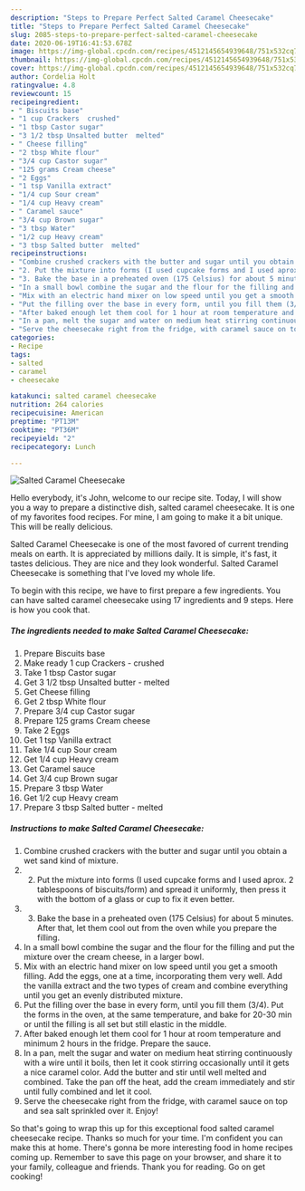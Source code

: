```yaml
---
description: "Steps to Prepare Perfect Salted Caramel Cheesecake"
title: "Steps to Prepare Perfect Salted Caramel Cheesecake"
slug: 2085-steps-to-prepare-perfect-salted-caramel-cheesecake
date: 2020-06-19T16:41:53.678Z
image: https://img-global.cpcdn.com/recipes/4512145654939648/751x532cq70/salted-caramel-cheesecake-recipe-main-photo.jpg
thumbnail: https://img-global.cpcdn.com/recipes/4512145654939648/751x532cq70/salted-caramel-cheesecake-recipe-main-photo.jpg
cover: https://img-global.cpcdn.com/recipes/4512145654939648/751x532cq70/salted-caramel-cheesecake-recipe-main-photo.jpg
author: Cordelia Holt
ratingvalue: 4.8
reviewcount: 15
recipeingredient:
- " Biscuits base"
- "1 cup Crackers  crushed"
- "1 tbsp Castor sugar"
- "3 1/2 tbsp Unsalted butter  melted"
- " Cheese filling"
- "2 tbsp White flour"
- "3/4 cup Castor sugar"
- "125 grams Cream cheese"
- "2 Eggs"
- "1 tsp Vanilla extract"
- "1/4 cup Sour cream"
- "1/4 cup Heavy cream"
- " Caramel sauce"
- "3/4 cup Brown sugar"
- "3 tbsp Water"
- "1/2 cup Heavy cream"
- "3 tbsp Salted butter  melted"
recipeinstructions:
- "Combine crushed crackers with the butter and sugar until you obtain a wet sand kind of mixture."
- "2. Put the mixture into forms (I used cupcake forms and I used aprox. 2 tablespoons of biscuits/form) and spread it uniformly, then press it with the bottom of a glass or cup to fix it even better."
- "3. Bake the base in a preheated oven (175 Celsius) for about 5 minutes. After that, let them cool out from the oven while you prepare the filling."
- "In a small bowl combine the sugar and the flour for the filling and put the mixture over the cream cheese, in a larger bowl."
- "Mix with an electric hand mixer on low speed until you get a smooth filling. Add the eggs, one at a time, incorporating them very well. Add the vanilla extract and the two types of cream and combine everything until you get an evenly distributed mixture."
- "Put the filling over the base in every form, until you fill them (3/4). Put the forms in the oven, at the same temperature, and bake for 20-30 min or until the filling is all set but still elastic in the middle."
- "After baked enough let them cool for 1 hour at room temperature and minimum 2 hours in the fridge. Prepare the sauce."
- "In a pan, melt the sugar and water on medium heat stirring continuously with a wire until it boils, then let it cook stirring occasionally until it gets a nice caramel color. Add the butter and stir until well melted and combined. Take the pan off the heat, add the cream immediately and stir until fully combined and let it cool."
- "Serve the cheesecake right from the fridge, with caramel sauce on top and sea salt sprinkled over it. Enjoy!"
categories:
- Recipe
tags:
- salted
- caramel
- cheesecake

katakunci: salted caramel cheesecake 
nutrition: 264 calories
recipecuisine: American
preptime: "PT13M"
cooktime: "PT36M"
recipeyield: "2"
recipecategory: Lunch

---
```



![Salted Caramel Cheesecake](https://img-global.cpcdn.com/recipes/4512145654939648/751x532cq70/salted-caramel-cheesecake-recipe-main-photo.jpg)

Hello everybody, it's John, welcome to our recipe site. Today, I will show you a way to prepare a distinctive dish, salted caramel cheesecake. It is one of my favorites food recipes. For mine, I am going to make it a bit unique. This will be really delicious.

Salted Caramel Cheesecake is one of the most favored of current trending meals on earth. It is appreciated by millions daily. It is simple, it's fast, it tastes delicious. They are nice and they look wonderful. Salted Caramel Cheesecake is something that I've loved my whole life.




To begin with this recipe, we have to first prepare a few ingredients. You can have salted caramel cheesecake using 17 ingredients and 9 steps. Here is how you cook that.

<!--inarticleads1-->

##### The ingredients needed to make Salted Caramel Cheesecake:

1. Prepare  Biscuits base
1. Make ready 1 cup Crackers - crushed
1. Take 1 tbsp Castor sugar
1. Get 3 1/2 tbsp Unsalted butter - melted
1. Get  Cheese filling
1. Get 2 tbsp White flour
1. Prepare 3/4 cup Castor sugar
1. Prepare 125 grams Cream cheese
1. Take 2 Eggs
1. Get 1 tsp Vanilla extract
1. Take 1/4 cup Sour cream
1. Get 1/4 cup Heavy cream
1. Get  Caramel sauce
1. Get 3/4 cup Brown sugar
1. Prepare 3 tbsp Water
1. Get 1/2 cup Heavy cream
1. Prepare 3 tbsp Salted butter - melted




<!--inarticleads2-->

##### Instructions to make Salted Caramel Cheesecake:

1. Combine crushed crackers with the butter and sugar until you obtain a wet sand kind of mixture.
1. 2. Put the mixture into forms (I used cupcake forms and I used aprox. 2 tablespoons of biscuits/form) and spread it uniformly, then press it with the bottom of a glass or cup to fix it even better.
1. 3. Bake the base in a preheated oven (175 Celsius) for about 5 minutes. After that, let them cool out from the oven while you prepare the filling.
1. In a small bowl combine the sugar and the flour for the filling and put the mixture over the cream cheese, in a larger bowl.
1. Mix with an electric hand mixer on low speed until you get a smooth filling. Add the eggs, one at a time, incorporating them very well. Add the vanilla extract and the two types of cream and combine everything until you get an evenly distributed mixture.
1. Put the filling over the base in every form, until you fill them (3/4). Put the forms in the oven, at the same temperature, and bake for 20-30 min or until the filling is all set but still elastic in the middle.
1. After baked enough let them cool for 1 hour at room temperature and minimum 2 hours in the fridge. Prepare the sauce.
1. In a pan, melt the sugar and water on medium heat stirring continuously with a wire until it boils, then let it cook stirring occasionally until it gets a nice caramel color. Add the butter and stir until well melted and combined. Take the pan off the heat, add the cream immediately and stir until fully combined and let it cool.
1. Serve the cheesecake right from the fridge, with caramel sauce on top and sea salt sprinkled over it. Enjoy!




So that's going to wrap this up for this exceptional food salted caramel cheesecake recipe. Thanks so much for your time. I'm confident you can make this at home. There's gonna be more interesting food in home recipes coming up. Remember to save this page on your browser, and share it to your family, colleague and friends. Thank you for reading. Go on get cooking!
